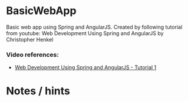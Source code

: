 # BasicWebApp

Basic web app using Spring and AngularJS.
Created by following tutorial from youtube: Web Development Using Spring and AngularJS by Christopher Henkel

### Video references:
- [Web Development Using Spring and AngularJS - Tutorial 1](https://www.youtube.com/watch?v=Sc2atFv_h_I)


# Notes / hints